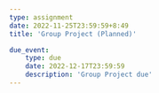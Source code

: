 ```yaml
---
type: assignment
date: 2022-11-25T23:59:59+8:49
title: 'Group Project (Planned)'

due_event: 
    type: due
    date: 2022-12-17T23:59:59
    description: 'Group Project due'
---
```

